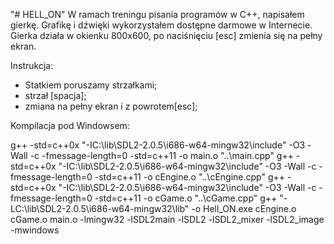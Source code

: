 "# HELL_ON" 
W ramach treningu pisania programów w C++, napisałem gierkę.
Grafikę i dźwięki wykorzystałem dostępne darmowe w Internecie.
Gierka działa w okienku 800x600, po naciśnięciu [esc] zmienia się na pełny ekran.

Instrukcja:
- Statkiem poruszamy strzałkami;
- strzał [spacja];
- zmiana na pełny ekran i z powrotem[esc];

Kompilacja pod Windowsem:

g++ -std=c++0x "-IC:\\lib\\SDL2-2.0.5\\i686-w64-mingw32\\include" -O3 -Wall -c -fmessage-length=0 -std=c++11 -o main.o "..\\main.cpp"
g++ -std=c++0x "-IC:\\lib\\SDL2-2.0.5\\i686-w64-mingw32\\include" -O3 -Wall -c -fmessage-length=0 -std=c++11 -o cEngine.o "..\\cEngine.cpp"
g++ -std=c++0x "-IC:\\lib\\SDL2-2.0.5\\i686-w64-mingw32\\include" -O3 -Wall -c -fmessage-length=0 -std=c++11 -o cGame.o "..\\cGame.cpp"
g++ "-LC:\\lib\\SDL2-2.0.5\\i686-w64-mingw32\\lib" -o Hell_ON.exe cEngine.o cGame.o main.o -lmingw32 -lSDL2main -lSDL2 -lSDL2_mixer -lSDL2_image -mwindows

